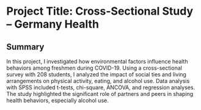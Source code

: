 # Project Title: Cross-Sectional Study – Germany Health

## Summary

In this project, I investigated how environmental factors influence health behaviors among freshmen during COVID-19. Using a cross-sectional survey with 208 students, I analyzed the impact of social ties and living arrangements on physical activity, eating, and alcohol use. Data analysis with SPSS included t-tests, chi-square, ANCOVA, and regression analyses. The study highlighted the significant role of partners and peers in shaping health behaviors, especially alcohol use.

